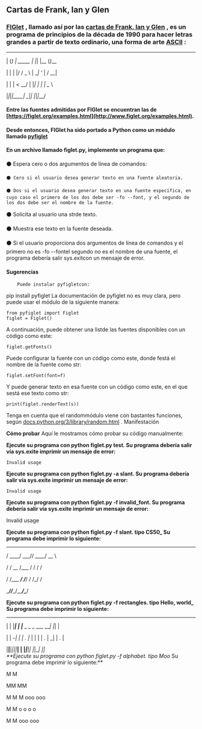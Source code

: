 ## Cartas de Frank, Ian y Glen
### [FIGlet](https://en.wikipedia.org/wiki/FIGlet) , llamado así por las [cartas de Frank, Ian y Glen](http://www.figlet.org/faq.html) , es un programa de principios de la década de 1990 para hacer letras grandes a partir de texto ordinario, una forma de arte [ASCII](https://en.wikipedia.org/wiki/ASCII_art) :

 _ _ _          _   _     _
 
| (_) | _____  | |_| |__ (_)___

| | | |/ / _ \ | __| '_ \| / __|

| | |   <  __/ | |_| | | | \__ \

|_|_|_|\_\___|  \__|_| |_|_|___/

#### Entre las fuentes admitidas por FIGlet se encuentran las de [https://figlet.org/examples.html](http://www.figlet.org/examples.html).

#### Desde entonces, FIGlet ha sido portado a Python como un módulo llamado [pyfiglet](https://pypi.org/project/pyfiglet/0.7/)

#### En un archivo llamado figlet.py, implemente un programa que:

⚫ Espera cero o dos argumentos de línea de comandos:

    ⚫ Cero si el usuario desea generar texto en una fuente aleatoria.
    
    ⚫ Dos si el usuario desea generar texto en una fuente específica, en cuyo caso el primero de los dos debe ser -fo --font, y el segundo de los dos debe ser el nombre de la fuente.

⚫ Solicita al usuario una strde texto.

⚫ Muestra ese texto en la fuente deseada.

⚫ Si el usuario proporciona dos argumentos de línea de comandos y el primero no es -fo --fontel segundo no es el nombre de una fuente, el programa debería salir sys.exitcon un mensaje de error.

#### Sugerencias

        Puede instalar pyfigletcon:
pip install pyfiglet
La documentación de pyfiglet no es muy clara, pero puede usar el módulo de la siguiente manera:

    from pyfiglet import Figlet
    figlet = Figlet()
    
A continuación, puede obtener una listde las fuentes disponibles con un código como este:

    figlet.getFonts()
    
Puede configurar la fuente con un código como este, donde festá el nombre de la fuente como str:

    figlet.setFont(font=f)
    
Y puede generar texto en esa fuente con un código como este, en el que sestá ese texto como str:

    print(figlet.renderText(s))
    
Tenga en cuenta que el randommódulo viene con bastantes funciones, 
según [docs.python.org/3/library/random.html](https://docs.python.org/3/library/random.html) .
Manifestación

**Cómo probar**
Aquí le mostramos cómo probar su código manualmente:

**Ejecute su programa con python figlet.py test. Su programa debería salir vía sys.exite imprimir un mensaje de error:**

    Invalid usage
    
**Ejecute su programa con python figlet.py -a slant. Su programa debería salir vía sys.exite imprimir un mensaje de error:**

    Invalid usage
    
**Ejecute su programa con python figlet.py -f invalid_font. Su programa debería salir vía sys.exite imprimir un mensaje de error:**

  Invalid usage
  
**Ejecute su programa con python figlet.py -f slant. tipo CS50_ Su programa debe imprimir lo siguiente:**

   ___________ __________ 
   
  / ____/ ___// ____/ __ \
  
 / /    \__ \/___ \/ / / /
 
/ /___ ___/ /___/ / /_/ / 

\____//____/_____/\____/ 

**Ejecute su programa con python figlet.py -f rectangles. tipo Hello, world_ Su programa debe imprimir lo siguiente:**

 _____     _ _                        _   _ 
 
|  |  |___| | |___      _ _ _ ___ ___| |_| |

|     | -_| | | . |_   | | | | . |  _| | . |

|__|__|___|_|_|___| |  |_____|___|_| |_|___|
                  |_|                       
**Ejecute su programa con python figlet.py -f alphabet. tipo Moo_ Su programa debe imprimir lo siguiente:**

M   M 

MM MM  

M M M ooo ooo 

M   M o o o o 

M   M ooo ooo                     
